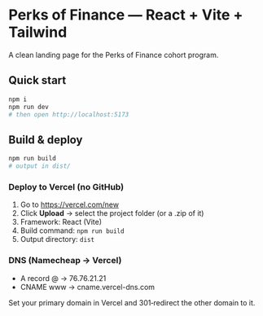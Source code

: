 # Perks of Finance — React + Vite + Tailwind

A clean landing page for the Perks of Finance cohort program.

## Quick start

```bash
npm i
npm run dev
# then open http://localhost:5173
```

## Build & deploy
```bash
npm run build
# output in dist/
```

### Deploy to Vercel (no GitHub)
1. Go to https://vercel.com/new
2. Click **Upload** → select the project folder (or a .zip of it)
3. Framework: React (Vite)
4. Build command: `npm run build`
5. Output directory: `dist`

### DNS (Namecheap → Vercel)
- A record @ → 76.76.21.21
- CNAME www → cname.vercel-dns.com

Set your primary domain in Vercel and 301‑redirect the other domain to it.
